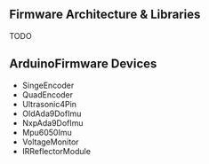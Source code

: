 ## Firmware Architecture & Libraries

TODO


## ArduinoFirmware Devices

- SingeEncoder
- QuadEncoder
- Ultrasonic4Pin
- OldAda9DofImu
- NxpAda9DofImu
- Mpu6050Imu
- VoltageMonitor
- IRReflectorModule